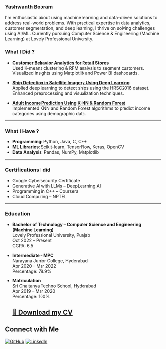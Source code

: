 ### Yashwanth Booram 
I'm enthusiastic about using machine learning and data-driven solutions to address real-world problems. 
With practical expertise in data analytics, customer segmentation, and deep learning, I thrive on solving challenges 
using AI/ML. Currently pursuing Computer Science & Engineering (Machine Learning) at Lovely Professional University.


### What I Did ?
- **[Customer Behavior Analytics for Retail Stores](https://github.com/yashwanthbooram/Customer_Segmentation_Analytics_For_Retail_Stores)**  
  Used K-means clustering & RFM analysis to segment customers. Visualized insights using Matplotlib and Power BI dashboards.
  
- **[Ship Detection in Satellite Imagery Using Deep Learning](https://github.com/yashwanthbooram/Ship-Detection-in-Satellite-Imagery-using-Deep-Learning)**  
  Applied deep learning to detect ships using the HRSC2016 dataset. Enhanced preprocessing and visualization techniques.

- **[Adult Income Prediction Using K-NN & Random Forest](https://github.com/yashwanthbooram/Adult-Income-Prediction-Using-Machine-Learning)**  
  Implemented KNN and Random Forest algorithms to predict income categories using demographic data.

---

### What I Have ?
- **Programming**: Python, Java, C, C++
- **ML Libraries**: Scikit-learn, TensorFlow, Keras, OpenCV
- **Data Analysis**: Pandas, NumPy, Matplotlib

---

### Certifications I did
- Google Cybersecurity Certificate
- Generative AI with LLMs – DeepLearning.AI
- Programming in C++ – Coursera
- Cloud Computing – NPTEL

---

### Education

- **Bachelor of Technology – Computer Science and Engineering (Machine Learning)**  
  Lovely Professional University, Punjab  
  Oct 2022 – Present  
  CGPA: 6.5
  
- **Intermediate – MPC**  
  Narayana Junior College, Hyderabad  
  Apr 2020 – Mar 2022  
  Percentage: 78.9%

- **Matriculation**  
  Sri Chaitanya Techno School, Hyderabad  
  Apr 2019 – Mar 2020  
  Percentage: 100%



  ##  [📄 Download my CV](assets/files/Yash_CV.pdf)

##  Connect with Me

[![GitHub](https://img.shields.io/badge/GitHub-000?style=for-the-badge&logo=github&logoColor=white)](https://github.com/yashwanthbooram)
[![LinkedIn](https://img.shields.io/badge/LinkedIn-0A66C2?style=for-the-badge&logo=linkedin&logoColor=white)](https://linkedin.com/in/yashwanthbooram/)
